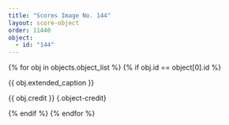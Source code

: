 ```yaml
---
title: "Scores Image No. 144"
layout: score-object
order: 11440
object:
  - id: "144"
---
```


{% for obj in objects.object_list %}
{% if obj.id == object[0].id %}

{{ obj.extended_caption }}

{{ obj.credit }} {.object-credit}

{% endif %}
{% endfor %}

